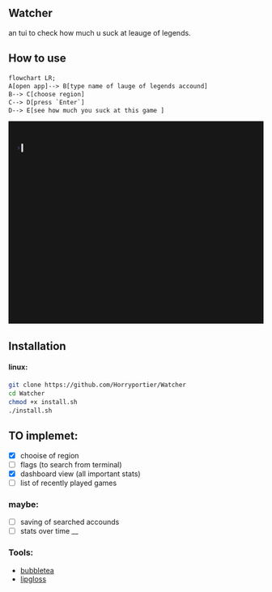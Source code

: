 ## Watcher
an tui to check how much u suck at leauge of legends.
## How to use

```mermaid
flowchart LR;
A[open app]--> B[type name of lauge of legends accound]
B--> C[choose region]
C--> D[press `Enter`]
D--> E[see how much you suck at this game ]
```
<img src="https://raw.githubusercontent.com/Horryportier/Watcher/main/watcher.gif" height=400 />



## Installation 
#### linux:
```bash 
git clone https://github.com/Horryportier/Watcher
cd Watcher
chmod +x install.sh 
./install.sh
```



## TO implemet:
- [x] chooise of region
- [ ] flags (to search from terminal)
- [x] dashboard view (all important stats)
- [ ] list of recently played games
### maybe:
- [ ] saving of searched accounds
- [ ] stats over time
__

### Tools: 
- [bubbletea](https://github.com/charmbracelet/bubbletea)
- [lipgloss](https://github.com/charmbracelet/lipgloss)
